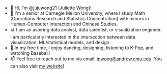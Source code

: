 - 👋 Hi, I’m @jujuwong21 (Juliette Wong)!
- 🏫 I'm a senior at Carnegie Mellon University, where I study Math (Operations Research and Statistics Concentration) with minors in Human-Computer Interaction and Chinese Studies.
- 📊 I am an aspiring data analyst, data scientist, or visualization engineer. I am particularly interested in the intersection between data visualization, ML/statistical models, and design.
- 💞️ In my free time, I enjoy dancing, designing, listening to K-Pop, and watching Baseball!
- 📫 Feel free to reach out to me via email: jnwong@andrew.cmu.edu. You can also visit [my website](https://www.juliettewong.com/)!

<!---
jujuwong21/jujuwong21 is a ✨ special ✨ repository because its `README.md` (this file) appears on your GitHub profile.
You can click the Preview link to take a look at your changes.
--->
